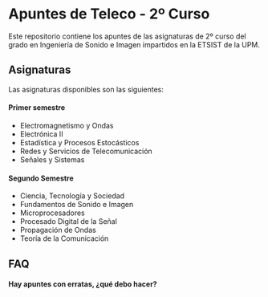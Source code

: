# Apuntes de Teleco - 2º Curso
Este repositorio contiene los apuntes de las asignaturas de 2º curso del grado en Ingeniería de Sonido e Imagen impartidos en la ETSIST de la UPM.

## Asignaturas
Las asignaturas disponibles son las siguientes:
#### Primer semestre
- Electromagnetismo y Ondas
- Electrónica II
- Estadística y Procesos Estocásticos
- Redes y Servicios de Telecomunicación
- Señales y Sistemas
#### Segundo Semestre
- Ciencia, Tecnología y Sociedad
- Fundamentos de Sonido e Imagen
- Microprocesadores
- Procesado Digital de la Señal
- Propagación de Ondas
- Teoría de la Comunicación

## FAQ
#### Hay apuntes con erratas, ¿qué debo hacer?
